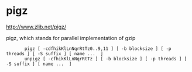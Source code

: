 # pigz 
http://www.zlib.net/pigz/


pigz, which stands for parallel implementation of gzip



```
       pigz [ -cdfhikKlLnNqrRtTz0..9,11 ] [ -b blocksize ] [ -p threads ] [ -S suffix ] [ name ...  ]
       unpigz [ -cfhikKlLnNqrRtTz ] [ -b blocksize ] [ -p threads ] [ -S suffix ] [ name ...  ]
```
